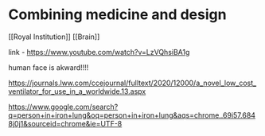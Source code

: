 # Combining medicine and design
[[Royal Institution]] [[Brain]]  

link - https://www.youtube.com/watch?v=LzVQhsiBA1g

human face is akward!!!!

https://journals.lww.com/ccejournal/fulltext/2020/12000/a_novel_low_cost_ventilator_for_use_in_a_worldwide.13.aspx

https://www.google.com/search?q=person+in+iron+lung&oq=person+in+iron+lung&aqs=chrome..69i57.6848j0j1&sourceid=chrome&ie=UTF-8





